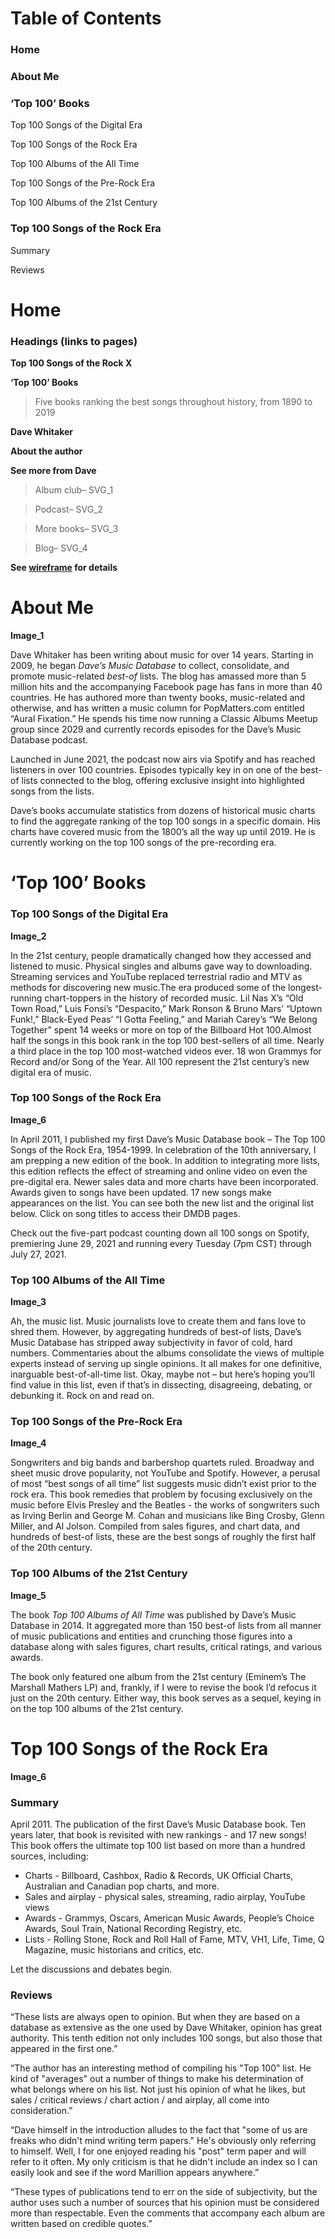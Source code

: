 # Table of Contents

### Home

### About Me

### ‘Top 100’ Books

Top 100 Songs of the Digital Era

Top 100 Songs of the Rock Era

Top 100 Albums of the All Time

Top 100 Songs of the Pre-Rock Era

Top 100 Albums of the 21st Century

### Top 100 Songs of the Rock Era

Summary

Reviews

# Home

### Headings (links to pages)

**Top 100 Songs of the Rock X**

**‘Top 100’ Books**

>Five books ranking the best songs throughout history, from 1890 to 2019

**Dave Whitaker**

**About the author**

**See more from Dave**

>Album club– SVG_1

>Podcast– SVG_2

>More books– SVG_3

>Blog– SVG_4

**See [wireframe](https://www.figma.com/file/PCkTD7wMqivRhwS2wvWMMv/IDM-211-Wireframe?type=design&node-id=0%3A1&mode=design&t=IXWxsvXzegGdix5P-1) for details**

# About Me

**Image_1**

Dave Whitaker has been writing about music for over 14 years. Starting in 2009, he began *Dave’s Music Database* to collect, consolidate, and promote music-related *best-of* lists. The blog has amassed more than 5 million hits and the accompanying Facebook page has fans in more than 40 countries. He has authored more than twenty books, music-related and otherwise, and has written a music column for PopMatters.com entitled “Aural Fixation.” He spends his time now running a Classic Albums Meetup group since 2029 and currently records episodes for the Dave’s Music Database podcast.

Launched in June 2021, the podcast now airs via Spotify and has reached listeners in over 100 countries. Episodes typically key in on one of the best-of lists connected to the blog, offering exclusive insight into highlighted songs from the lists.

Dave’s books accumulate statistics from dozens of historical music charts to find the aggregate ranking of the top 100 songs in a specific domain. His charts have covered music from the 1800’s all the way up until 2019. He is currently working on the top 100 songs of the pre-recording era.

# ‘Top 100’ Books

### Top 100 Songs of the Digital Era

**Image_2**

In the 21st century, people dramatically changed how they accessed and listened to music. Physical singles and albums gave way to downloading. Streaming services and YouTube replaced terrestrial radio and MTV as methods for discovering new music.The era produced some of the longest-running chart-toppers in the history of recorded music. Lil Nas X’s “Old Town Road,” Luis Fonsi’s “Despacito,” Mark Ronson & Bruno Mars’ “Uptown Funk!,” Black-Eyed Peas’ “I Gotta Feeling,” and Mariah Carey’s “We Belong Together” spent 14 weeks or more on top of the Billboard Hot 100.Almost half the songs in this book rank in the top 100 best-sellers of all time. Nearly a third place in the top 100 most-watched videos ever. 18 won Grammys for Record and/or Song of the Year. All 100 represent the 21st century’s new digital era of music.

### Top 100 Songs of the Rock Era

**Image_6**

In April 2011, I published my first Dave’s Music Database book – The Top 100 Songs of the Rock Era, 1954-1999. In celebration of the 10th anniversary, I am prepping a new edition of the book. In addition to integrating more lists, this edition reflects the effect of streaming and online video on even the pre-digital era. Newer sales data and more charts have been incorporated. Awards given to songs have been updated. 17 new songs make appearances on the list. You can see both the new list and the original list below. Click on song titles to access their DMDB pages.

Check out the five-part podcast counting down all 100 songs on Spotify, premiering June 29, 2021 and running every Tuesday (7pm CST) through July 27, 2021.

### Top 100 Albums of the All Time

**Image_3**

Ah, the music list. Music journalists love to create them and fans love to shred them. However, by aggregating hundreds of best-of lists, Dave’s Music Database has stripped away subjectivity in favor of cold, hard numbers. Commentaries about the albums consolidate the views of multiple experts instead of serving up single opinions. It all makes for one definitive, inarguable best-of-all-time list. Okay, maybe not – but here’s hoping you’ll find value in this list, even if that’s in dissecting, disagreeing, debating, or debunking it. Rock on and read on.

### Top 100 Songs of the Pre-Rock Era

**Image_4**

Songwriters and big bands and barbershop quartets ruled. Broadway and sheet music drove popularity, not YouTube and Spotify. However, a perusal of most “best songs of all time” list suggests music didn’t exist prior to the rock era. This book remedies that problem by focusing exclusively on the music before Elvis Presley and the Beatles - the works of songwriters such as Irving Berlin and George M. Cohan and musicians like Bing Crosby, Glenn Miller, and Al Jolson. Compiled from sales figures, and chart data, and hundreds of best-of lists, these are the best songs of roughly the first half of the 20th century.

### Top 100 Albums of the 21st Century

**Image_5**

The book *Top 100 Albums of All Time* was published by Dave’s Music Database in 2014. It aggregated more than 150 best-of lists from all manner of music publications and entities and crunching those figures into a database along with sales figures, chart results, critical ratings, and various awards.

The book only featured one album from the 21st century (Eminem’s The Marshall Mathers LP) and, frankly, if I were to revise the book I’d refocus it just on the 20th century. Either way, this book serves as a sequel, keying in on the top 100 albums of the 21st century.

# Top 100 Songs of the Rock Era

**Image_6**

### Summary

April 2011. The publication of the first Dave’s Music Database book. Ten years later, that book is revisited with new rankings - and 17 new songs! This book offers the ultimate top 100 list based on more than a hundred sources, including:

- Charts - Billboard, Cashbox, Radio & Records, UK Official Charts, Australian and Canadian pop charts, and more.
- Sales and airplay - physical sales, streaming, radio airplay, YouTube views
- Awards - Grammys, Oscars, American Music Awards, People’s Choice Awards, Soul Train, National Recording Registry, etc.
- Lists - Rolling Stone, Rock and Roll Hall of Fame, MTV, VH1, Life, Time, Q Magazine, music historians and critics, etc.

Let the discussions and debates begin.

### Reviews

“These lists are always open to opinion. But when they are based on a database as extensive as the one used by Dave Whitaker, opinion has great authority. This tenth edition not only includes 100 songs, but also those that appeared in the first one.”

“The author has an interesting method of compiling his "Top 100" list. He kind of "averages" out a number of things to make his determination of what belongs where on his list. Not just his opinion of what he likes, but sales / critical reviews / chart action / and airplay, all come into consideration.”

“Dave himself in the introduction alludes to the fact that "some of us are freaks who didn't mind writing term papers." He's obviously only referring to himself. Well, I for one enjoyed reading his "post" term paper and will refer to it often. My only criticism is that he didn't include an index so I can easily look and see if the word Marillion appears anywhere.”

“These types of publications tend to err on the side of subjectivity, but the author uses such a number of sources that his opinion must be considered more than respectable. Even the comments that accompany each album are written based on credible quotes.”